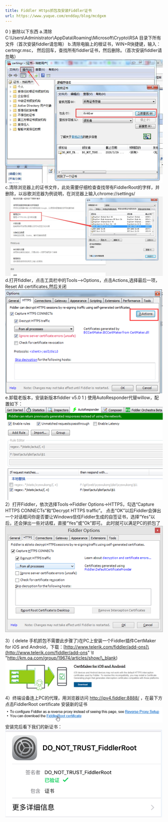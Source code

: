 ```yaml
---
title: Fiddler Https抓包及安装Fiddler证书
url: https://www.yuque.com/endday/blog/mcdgxm
---
```


0 ) 删除以下东西
a.清除C:\Users\Administrator\AppData\Roaming\Microsoft\Crypto\RSA 目录下所有文件（首次安装fiddler请忽略）
b.清除电脑上的根证书，WIN+R快捷键，输入：certmgr.msc， 然后回车，查找所有fiddler证书，然后删除。（首次安装fiddler请忽略）
![](..\assets\mcdgxm\1631783602487-19e6cc27-7458-48b0-acb3-69c77975f894.jpeg)
c.清除浏览器上的证书文件，此处需要仔细检查查找带有FiddlerRoot的字样，并删除，以谷歌浏览器为例说明，在浏览器上输入chrome://settings/&#x20;
![](..\assets\mcdgxm\1631783603000-c552a016-6afe-4a78-b44e-e46ca1894ec8.jpeg)
d.打开fiddler，点击工具栏中的Tools—>Options，点击Actions,选择最后一项，Reset All certificates,然后关闭
![](..\assets\mcdgxm\1631783603477-42f21a27-d44b-4ed3-9036-28322ae7066f.png)
e.卸载老版本，安装新版本fiddler v5.0
1 ) 使用AutoResponder代替willow，配置如下：
&#x20;  ![](..\assets\mcdgxm\1631783603987-1f7fcc33-be1d-411c-85a2-446cf1adc821.png)
2）打开Fiddler，依次选择Tools->Fiddler Options->HTTPS，勾选“Capture HTTPS CONNECTs”和“Decrypt HTTPS traffic”。 点击“OK”以后Fiddler会弹出一个对话框问你是否要让Windows信任Fiddler生成的自签证书，选择“Yes”以后，还会弹出一些对话框，直接“Yes”或“Ok”即可。
此时就可以满足PC的抓包了
![](..\assets\mcdgxm\1631783604297-55dc9abb-caeb-4395-8d81-0ec7ae35b9ac.png)

3）( delete 手机抓包不需要此步骤了)在PC上安装一个Fiddler插件CertMaker for iOS and Android，下载：\[http://www.telerik.com/fiddler/add-ons]\(http://www.telerik.com/fiddler/add-ons" \t "http://km.oa.com/group/19674/articles/show/\_blank)
![](..\assets\mcdgxm\1631783604556-f4ec3a76-9c3e-4fa5-b493-f92650d96776.png)
4）终端设备连上PC的代理，用浏览器访问 <http://ipv4.fiddler:8888/> ，在最下方点击FiddlerRoot certificate 安装新的证书
![](..\assets\mcdgxm\1631783605033-3ad05ac8-8310-46ea-94eb-fa7d8085c6a9.png)
安装完后看下我们的新证书：
![](..\assets\mcdgxm\1631783605820-84e83623-5b2a-4659-9e55-4d2af6887e2e.png)
